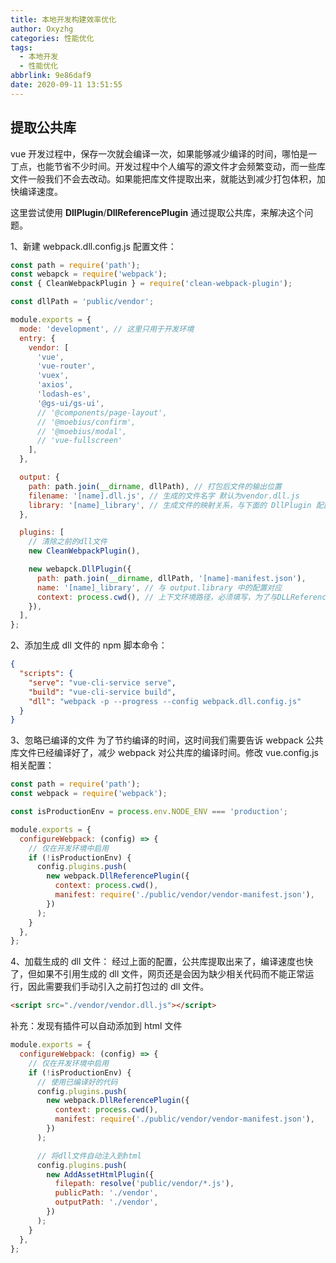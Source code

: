 ```yaml
---
title: 本地开发构建效率优化
author: Oxyzhg
categories: 性能优化
tags:
  - 本地开发
  - 性能优化
abbrlink: 9e86daf9
date: 2020-09-11 13:51:55
---
```


## 提取公共库

vue 开发过程中，保存一次就会编译一次，如果能够减少编译的时间，哪怕是一丁点，也能节省不少时间。开发过程中个人编写的源文件才会频繁变动，而一些库文件一般我们不会去改动。如果能把库文件提取出来，就能达到减少打包体积，加快编译速度。

这里尝试使用 **DllPlugin**/**DllReferencePlugin** 通过提取公共库，来解决这个问题。

1、新建 webpack.dll.config.js 配置文件：

```javascript
const path = require('path');
const webapck = require('webpack');
const { CleanWebpackPlugin } = require('clean-webpack-plugin');

const dllPath = 'public/vendor';

module.exports = {
  mode: 'development', // 这里只用于开发环境
  entry: {
    vendor: [
      'vue',
      'vue-router',
      'vuex',
      'axios',
      'lodash-es',
      '@gs-ui/gs-ui',
      // '@components/page-layout',
      // '@moebius/confirm',
      // '@moebius/modal',
      // 'vue-fullscreen'
    ],
  },

  output: {
    path: path.join(__dirname, dllPath), // 打包后文件的输出位置
    filename: '[name].dll.js', // 生成的文件名字 默认为vendor.dll.js
    library: '[name]_library', // 生成文件的映射关系，与下面的 DllPlugin 配置相对应
  },

  plugins: [
    // 清除之前的dll文件
    new CleanWebpackPlugin(),

    new webapck.DllPlugin({
      path: path.join(__dirname, dllPath, '[name]-manifest.json'),
      name: '[name]_library', // 与 output.library 中的配置对应
      context: process.cwd(), // 上下文环境路径，必须填写，为了与DLLReferencePlugin存在于同一上下文中，否则undefined
    }),
  ],
};
```

2、添加生成 dll 文件的 npm 脚本命令：

```json
{
  "scripts": {
    "serve": "vue-cli-service serve",
    "build": "vue-cli-service build",
    "dll": "webpack -p --progress --config webpack.dll.config.js"
  }
}
```

3、忽略已编译的文件
为了节约编译的时间，这时间我们需要告诉 webpack 公共库文件已经编译好了，减少 webpack 对公共库的编译时间。修改 vue.config.js 相关配置：

```javascript
const path = require('path');
const webpack = require('webpack');

const isProductionEnv = process.env.NODE_ENV === 'production';

module.exports = {
  configureWebpack: (config) => {
    // 仅在开发环境中启用
    if (!isProductionEnv) {
      config.plugins.push(
        new webpack.DllReferencePlugin({
          context: process.cwd(),
          manifest: require('./public/vendor/vendor-manifest.json'),
        })
      );
    }
  },
};
```

4、加载生成的 dll 文件：
经过上面的配置，公共库提取出来了，编译速度也快了，但如果不引用生成的 dll 文件，网页还是会因为缺少相关代码而不能正常运行，因此需要我们手动引入之前打包过的 dll 文件。

```html
<script src="./vendor/vendor.dll.js"></script>
```

补充：发现有插件可以自动添加到 html 文件

```javascript
module.exports = {
  configureWebpack: (config) => {
    // 仅在开发环境中启用
    if (!isProductionEnv) {
      // 使用已编译好的代码
      config.plugins.push(
        new webpack.DllReferencePlugin({
          context: process.cwd(),
          manifest: require('./public/vendor/vendor-manifest.json'),
        })
      );

      // 将dll文件自动注入到html
      config.plugins.push(
        new AddAssetHtmlPlugin({
          filepath: resolve('public/vendor/*.js'),
          publicPath: './vendor',
          outputPath: './vendor',
        })
      );
    }
  },
};
```
